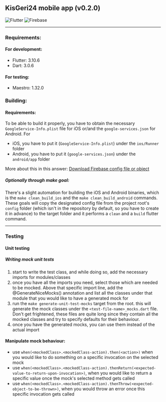 
## KisGeri24 mobile app (v0.2.0)
![Flutter](https://img.shields.io/badge/Flutter-%2302569B.svg?style=for-the-badge&logo=Flutter&logoColor=white) ![Firebase](https://img.shields.io/badge/firebase-%23039BE5.svg?style=for-the-badge&logo=firebase)
___  
### Requirements:
#### For development:
- Flutter: 3.10.6
- Dart: 3.0.6
#### For testing:
- Maestro: 1.32.0

### Building:
#### Requirements:
To be able to build it properly, you have to obtain the necessary `GoogleService-Info.plist` file for iOS or/and the `google-services.json` for Android.
For
- iOS, you have to put it (`GoogleService-Info.plist`) under the `ios/Runner` folder
- Android, you have to put it (`google-services.json`) under the `android/app` folder

More about this in this answer: [Download Firebase config file or object](https://support.google.com/firebase/answer/7015592?hl=en#zippy=,in-this-article)
##### Optionally through make goal:
There's a slight automation for building the iOS and Android binaries, which is the `make clean_build_ios` and the `make clean_build_android` commands. These goals will copy the designated config file from the project root's `config` folder (which isn't in the repository by default, so you have to create it in advance) to the target folder and it performs a `clean` and a `build` flutter command.

---
### Testing
#### Unit testing
##### Writing mock unit tests
1. start to write the test class, and while doing so, add the necessary imports for modules/classes
2. once you have all the imports you need, select those which are needed to be mocked. Above that specific import line, add the @GenerateNiceMocks() annotation and list all the classes under that module that you would like to have a generated mock for
3. run the `make generate-unit-test-mocks` target from the root. this will generate the mock classes under the `<test-file-name>_mocks.dart` file. Don't get frightened, these files are quite long since they contain all the mocked classes and try to specify defaults for their behaviour.
4. once you have the generated mocks, you can use them instead of the actual import

#### Manipulate mock behaviour:
- use `when(<mockedClass>.<mockedClass-action).then(<action>)` when you would like to do something on a specific invocation on the selected mock
- use `when(<mockedClass>.<mockedClass-action).thenReturn(<expected-value-to-return-upon-invocation>)`, when you would like to return a specific value once the mock's selected method gets called
- use `when(<mockedClass>.<mockedClass-action).thenThrow(<expected-object-to-be-thrown>)`, when you would throw an error once this specific invocation gets called